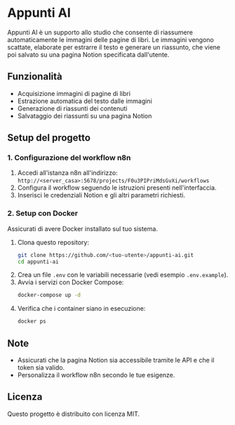 # Appunti AI

Appunti AI è un supporto allo studio che consente di riassumere automaticamente le immagini delle pagine di libri. Le immagini vengono scattate, elaborate per estrarre il testo e generare un riassunto, che viene poi salvato su una pagina Notion specificata dall'utente.

## Funzionalità

- Acquisizione immagini di pagine di libri
- Estrazione automatica del testo dalle immagini
- Generazione di riassunti dei contenuti
- Salvataggio dei riassunti su una pagina Notion

## Setup del progetto

### 1. Configurazione del workflow n8n

1. Accedi all'istanza n8n all'indirizzo:  
    `http://<server_casa>:5678/projects/F0u3PIPriMdsGvXi/workflows`
2. Configura il workflow seguendo le istruzioni presenti nell'interfaccia.
3. Inserisci le credenziali Notion e gli altri parametri richiesti.

### 2. Setup con Docker

Assicurati di avere Docker installato sul tuo sistema.

1. Clona questo repository:
    ```bash
    git clone https://github.com/<tuo-utente>/appunti-ai.git
    cd appunti-ai
    ```
2. Crea un file `.env` con le variabili necessarie (vedi esempio `.env.example`).
3. Avvia i servizi con Docker Compose:
    ```bash
    docker-compose up -d
    ```
4. Verifica che i container siano in esecuzione:
    ```bash
    docker ps
    ```

## Note

- Assicurati che la pagina Notion sia accessibile tramite le API e che il token sia valido.
- Personalizza il workflow n8n secondo le tue esigenze.

## Licenza

Questo progetto è distribuito con licenza MIT.

